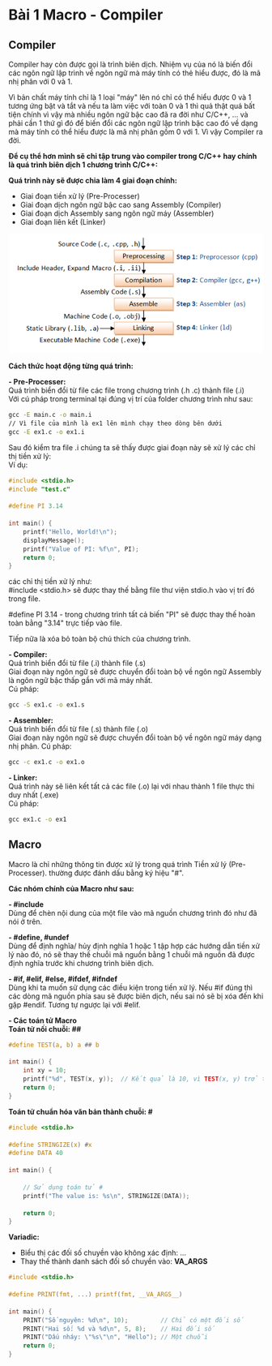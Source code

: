 
# Bài 1 Macro - Compiler

## Compiler

Compiler hay còn được gọi là trình biên dịch. Nhiệm vụ của nó là biến đổi các ngôn ngữ lập trình về ngôn ngữ mà máy tính có thẻ hiểu được, đó là mã nhị phân với 0 và 1. 
 
Vì bản chất máy tính chỉ là 1 loại "máy" lên nó chỉ có thể hiểu được 0 và 1 tương ứng bật và tắt và nếu ta làm việc với toàn 0 và 1 thì quả thật quá bất tiện chính vì vậy mà nhiều ngôn ngữ bậc cao đã ra đời như C/C++, ... và phải cần 1 thứ gì đó để biến đổi các ngôn ngữ lập trình bậc cao đó về dạng mà máy tính có thể hiểu được là mã nhị phân gồm 0 với 1. Vì vậy Compiler ra đời.
  
**Để cụ thể hơn mình sẽ chỉ tập trung vào compiler trong C/C++ hay chính là quá trình biên dịch 1 chương trình C/C++:**
  
__Quá trình này sẽ được chia làm 4 giai đoạn chính:__

* Giai đoạn tiền xử lý (Pre-Processer)
* Giai đoạn dịch ngôn ngữ bậc cao sang Assembly (Compiler)
* Giai đoạn dịch Assembly sang ngôn ngữ máy (Assembler)
* Giai đoạn liên kết (Linker)

![Quá trình biên dịch 1 chương trình](img/GCC_CompilationProcess.png)

__Cách thức hoạt động từng quá trình:__

**- Pre-Processer:**  
Quá trình biển đổi từ file các file trong chương trình (.h .c) thành file (.i)  
Với cú pháp trong terminal tại đúng vị trí của folder chương trình như sau:
```cmd
gcc -E main.c -o main.i
// Vì file của mình là ex1 lên mình chạy theo dòng bên dưới
gcc -E ex1.c -o ex1.i
```
Sau đó kiểm tra file .i chúng ta sẽ thấy được giai đoạn này sẽ xử lý các chỉ thị tiền xử lý:  
Ví dụ:  
```c
#include <stdio.h>
#include "test.c"

#define PI 3.14

int main() {
    printf("Hello, World!\n");
    displayMessage();
    printf("Value of PI: %f\n", PI);
    return 0;
}
```
các chỉ thị tiền xử lý như:  
#include <stdio.h> sẽ được thay thế bằng file thư viện stdio.h vào vị trí đó trong file.  
   
#define PI 3.14 - trong chương trình tất cả biến "PI" sẽ được thay thế hoàn toàn bằng "3.14" trực tiếp vào file.

Tiếp nữa là xóa bỏ toàn bộ chú thích của chương trình.  

**- Compiler:**  
Quá trình biển đổi từ file (.i) thành file (.s)  
Giai đoạn này ngôn ngữ sẽ được chuyển đổi toàn bộ về ngôn ngữ Assembly là ngôn ngữ bậc thấp gần với mã máy nhất.  
Cú pháp:  
```cmd
gcc -S ex1.c -o ex1.s
```
**- Assembler:**  
Quá trình biển đổi từ file (.s) thành file (.o)  
Giai đoạn này ngôn ngữ sẽ được chuyển đổi toàn bộ về ngôn ngữ máy dạng nhị phân.
Cú pháp:  
```cmd
gcc -c ex1.c -o ex1.o
```
**- Linker:**  
Quá trình này sẽ liên kết tất cả các file (.o) lại với nhau thành 1 file thực thi duy nhất (.exe)   
Cú pháp:  
```cmd
gcc ex1.c -o ex1
```

## Macro  

Macro là chỉ những thông tin được xử lý trong quá trình Tiền xử lý (Pre-Processer).  thường được đánh dấu bằng ký hiệu "#".

**Các nhóm chính của Macro như sau:**  

**- #include**  
Dùng để chèn nội dung của một file vào mã nguồn chương trình đó như đã nói ở trên.

**- #define, #undef**  
Dùng để định nghĩa/ hủy định nghĩa 1 hoặc 1 tập hợp các hướng dẫn tiền xử lý nào đó, nó sẽ thay thế chuỗi mã nguồn bằng 1 chuỗi mã nguồn đã được định nghĩa trước khi chương trình biên dịch.

**- #if, #elif, #else, #ifdef, #ifndef**  
Dùng khi ta muốn sử dụng các điều kiện trong tiền xử lý. Nếu #if đúng thì các dòng mã nguồn phía sau sẽ được biên dịch, nếu sai nó sẽ bị xóa đến khi gặp #endif. Tương tự ngược lại với #elif.

**- Các toán tử Macro**  
__Toán tử nối chuỗi: ##__  
```c
#define TEST(a, b) a ## b

int main() {
    int xy = 10;
    printf("%d", TEST(x, y));  // Kết quả là 10, vì TEST(x, y) trở thành "xy"
    return 0;
}

```
__Toán tử chuẩn hóa văn bản thành chuỗi: #__  
```c
#include <stdio.h>

#define STRINGIZE(x) #x
#define DATA 40

int main() {

    // Sử dụng toán tử #
    printf("The value is: %s\n", STRINGIZE(DATA));

    return 0;
}
```
__Variadic:__   
+ Biểu thị các đối số chuyền vào không xác định: ...
+ Thay thế thành danh sách đối số chuyền vào: __VA_ARGS__  
```c
#include <stdio.h>

#define PRINT(fmt, ...) printf(fmt, __VA_ARGS__)

int main() {
    PRINT("Số nguyên: %d\n", 10);         // Chỉ có một đối số
    PRINT("Hai số: %d và %d\n", 5, 8);    // Hai đối số
    PRINT("Dấu nháy: \"%s\"\n", "Hello"); // Một chuỗi
    return 0;
}

```